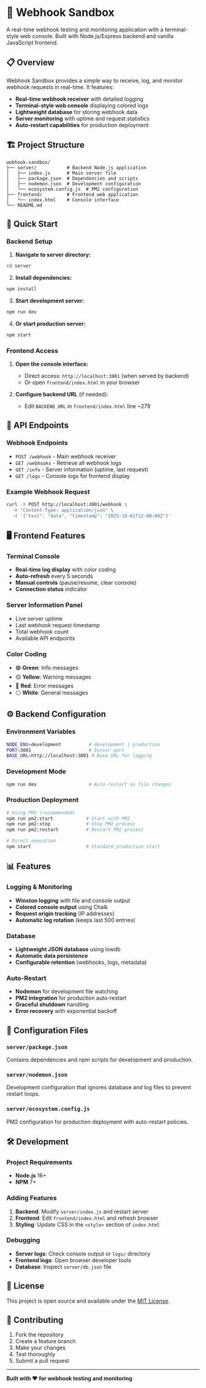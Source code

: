 # 🔗 Webhook Sandbox

A real-time webhook testing and monitoring application with a terminal-style web console. Built with Node.js/Express backend and vanilla JavaScript frontend.

## 📋 Overview

Webhook Sandbox provides a simple way to receive, log, and monitor webhook requests in real-time. It features:

- **Real-time webhook receiver** with detailed logging
- **Terminal-style web console** displaying colored logs
- **Lightweight database** for storing webhook data
- **Server monitoring** with uptime and request statistics
- **Auto-restart capabilities** for production deployment

## 🏗️ Project Structure

```
webhook-sandbox/
├── server/           # Backend Node.js application
│   ├── index.js      # Main server file
│   ├── package.json  # Dependencies and scripts
│   ├── nodemon.json  # Development configuration
│   └── ecosystem.config.js  # PM2 configuration
├── frontend/         # Frontend web application
│   └── index.html    # Console interface
└── README.md
```

## 🚀 Quick Start

### Backend Setup

1. **Navigate to server directory:**

```bash
cd server
```

2. **Install dependencies:**

```bash
npm install
```

3. **Start development server:**

```bash
npm run dev
```

4. **Or start production server:**

```bash
npm start
```

### Frontend Access

1. **Open the console interface:**

   - Direct access: `http://localhost:3001` (when served by backend)
   - Or open `frontend/index.html` in your browser

2. **Configure backend URL** (if needed):
   - Edit `BACKEND_URL` in `frontend/index.html` line ~279

## 📡 API Endpoints

### Webhook Endpoints

- `POST /webhook` - Main webhook receiver
- `GET /webhooks` - Retrieve all webhook logs
- `GET /info` - Server information (uptime, last request)
- `GET /logs` - Console logs for frontend display

### Example Webhook Request

```bash
curl -X POST http://localhost:3001/webhook \
  -H "Content-Type: application/json" \
  -d '{"test": "data", "timestamp": "2025-10-01T12:00:00Z"}'
```

## 🖥️ Frontend Features

### Terminal Console

- **Real-time log display** with color coding
- **Auto-refresh** every 5 seconds
- **Manual controls** (pause/resume, clear console)
- **Connection status** indicator

### Server Information Panel

- Live server uptime
- Last webhook request timestamp
- Total webhook count
- Available API endpoints

### Color Coding

- 🟢 **Green**: Info messages
- 🟡 **Yellow**: Warning messages
- 🔴 **Red**: Error messages
- ⚪ **White**: General messages

## ⚙️ Backend Configuration

### Environment Variables

```bash
NODE_ENV=development          # development | production
PORT=3001                     # Server port
BASE_URL=http://localhost:3001 # Base URL for logging
```

### Development Mode

```bash
npm run dev                   # Auto-restart on file changes
```

### Production Deployment

```bash
# Using PM2 (recommended)
npm run pm2:start            # Start with PM2
npm run pm2:stop             # Stop PM2 process
npm run pm2:restart          # Restart PM2 process

# Direct execution
npm start                    # Standard production start
```

## 📊 Features

### Logging & Monitoring

- **Winston logging** with file and console output
- **Colored console output** using Chalk
- **Request origin tracking** (IP addresses)
- **Automatic log rotation** (keeps last 500 entries)

### Database

- **Lightweight JSON database** using lowdb
- **Automatic data persistence**
- **Configurable retention** (webhooks, logs, metadata)

### Auto-Restart

- **Nodemon** for development file watching
- **PM2 integration** for production auto-restart
- **Graceful shutdown** handling
- **Error recovery** with exponential backoff

## 🔧 Configuration Files

### `server/package.json`

Contains dependencies and npm scripts for development and production.

### `server/nodemon.json`

Development configuration that ignores database and log files to prevent restart loops.

### `server/ecosystem.config.js`

PM2 configuration for production deployment with auto-restart policies.

## 🛠️ Development

### Project Requirements

- **Node.js** 16+
- **NPM** 7+

### Adding Features

1. **Backend**: Modify `server/index.js` and restart server
2. **Frontend**: Edit `frontend/index.html` and refresh browser
3. **Styling**: Update CSS in the `<style>` section of `index.html`

### Debugging

- **Server logs**: Check console output or `logs/` directory
- **Frontend logs**: Open browser developer tools
- **Database**: Inspect `server/db.json` file

## 📄 License

This project is open source and available under the [MIT License](LICENSE).

## 🤝 Contributing

1. Fork the repository
2. Create a feature branch
3. Make your changes
4. Test thoroughly
5. Submit a pull request

---

**Built with ❤️ for webhook testing and monitoring**
